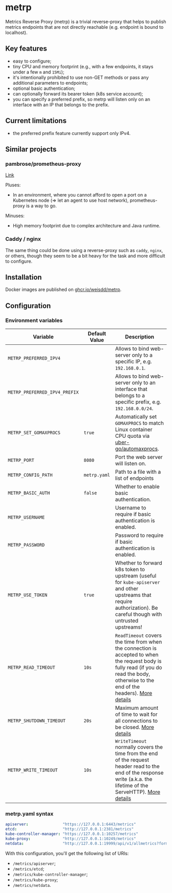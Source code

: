 # metrp

Metrics Reverse Proxy (metrp) is a trivial reverse-proxy that helps to publish metrics endpoints that are not directly reachable (e.g. endpoint is bound to localhost).

## Key features

* easy to configure;
* tiny CPU and memory footprint (e.g., with a few endpoints, it stays under a few `m` and `15Mi`);
* it's intentionally prohibited to use non-GET methods or pass any additional parameters to endpoints;
* optional basic authentication;
* can optionally forward its bearer token (k8s service account);
* you can specify a preferred prefix, so metrp will listen only on an interface with an IP that belongs to the prefix.

## Current limitations

* the preferred prefix feature currently support only IPv4.

## Similar projects

### pambrose/prometheus-proxy

[Link](https://github.com/pambrose/prometheus-proxy)

Pluses:

* In an environment, where you cannot afford to open a port on a Kubernetes node (=> let an agent to use host network), prometheus-proxy is a way to go.

Minuses:

* High memory footprint due to complex architecture and Java runtime.

### Caddy / nginx

The same thing could be done using a reverse-proxy such as `caddy`, `nginx`, or others, though they seem to be a bit heavy for the task and more difficult to configure.

## Installation

Docker images are published on [ghcr.io/weisdd/metrp](https://github.com/weisdd/metrp/pkgs/container/metrp).

## Configuration

### Environment variables

| Variable                    | Default Value | Description                                                  |
| --------------------------- | ------------- | ------------------------------------------------------------ |
| `METRP_PREFERRED_IPV4`      |               | Allows to bind web-server only to a specific IP, e.g. `192.168.0.1`. |
| `METRP_PREFERRED_IPV4_PREFIX` |               | Allows to bind web-server only to an interface that belongs to a specific prefix, e.g. `192.168.0.0/24`. |
| `METRP_SET_GOMAXPROCS` | `true` | Automatically set `GOMAXPROCS` to match Linux container CPU quota via [uber-go/automaxprocs](https://github.com/uber-go/automaxprocs). |
| `METRP_PORT`                | `8080`        | Port the web server will listen on.                          |
| `METRP_CONFIG_PATH`         | `metrp.yaml`  | Path to a file with a list of endpoints                      |
| `METRP_BASIC_AUTH`          | `false`       | Whether to enable basic authentication.                      |
| `METRP_USERNAME`            |               | Username to require if basic authentication is enabled.      |
| `METRP_PASSWORD`            |               | Password to require if basic authentication is enabled.      |
| `METRP_USE_TOKEN` | `true` | Whether to forward k8s token to upstream (useful for `kube-apiserver` and other upstreams that require authorization). Be careful though with untrusted upstreams! |
| `METRP_READ_TIMEOUT`        | `10s`         | `ReadTimeout` covers the time from when the connection is accepted to when the request body is fully read (if you do read the body, otherwise to the end of the headers). [More details](https://blog.cloudflare.com/the-complete-guide-to-golang-net-http-timeouts/) |
| `METRP_SHUTDOWN_TIMEOUT` | `20s` | Maximum amount of time to wait for all connections to be closed. [More details](https://pkg.go.dev/net/http#Server.Shutdown) |
| `METRP_WRITE_TIMEOUT`       | `10s`           | `WriteTimeout` normally covers the time from the end of the request header read to the end of the response write (a.k.a. the lifetime of the ServeHTTP). [More details](https://blog.cloudflare.com/the-complete-guide-to-golang-net-http-timeouts/) |

### metrp.yaml syntax

```yaml
apiserver:               "https://127.0.0.1:6443/metrics"
etcd:                    "http://127.0.0.1:2381/metrics"
kube-controller-manager: "https://127.0.0.1:10257/metrics"
kube-proxy:              "http://127.0.0.1:10249/metrics"
netdata:                 "http://127.0.0.1:19999/api/v1/allmetrics?format=prometheus"
```

With this configuration, you'll get the following list of URIs:

* `/metrics/apiserver`;
* `/metrics/etcd`;
* `/metrics/kube-controller-manager`;
* `/metrics/kube-proxy`;
* `/metrics/netdata`.
